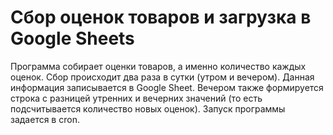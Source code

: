 # Сбор оценок товаров и загрузка в Google Sheets

Программа собирает оценки товаров, а именно количество каждых оценок. Сбор происходит два раза в сутки (утром и вечером). Данная информация записывается в Google Sheet. Вечером также формируется строка с разницей утренних и вечерних значений (то есть подсчитывается количество новых оценок). Запуск программы задается в cron.
